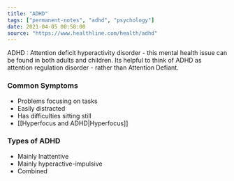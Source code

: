 ```yaml
---
title: "ADHD"
tags: ["permanent-notes", "adhd", "psychology"]
date: 2021-04-05 00:58:00
source: "https://www.healthline.com/health/adhd"
---
```


ADHD : Attention deficit hyperactivity disorder - this mental health issue can be found in both adults and children. Its helpful to think of ADHD as attention regulation disorder - rather than Attention Defiant. 

### Common Symptoms
- Problems focusing on tasks
- Easily distracted
- Has difficulties sitting still
- [[Hyperfocus and ADHD|Hyperfocus]]

### Types of ADHD

- Mainly Inattentive
- Mainly hyperactive-impulsive
- Combined

